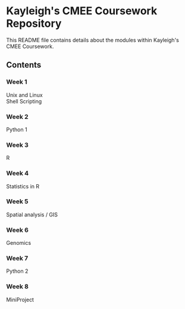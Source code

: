 # Kayleigh's CMEE Coursework Repository

This README file contains details about the modules within Kayleigh's CMEE Coursework.


## Contents
### Week 1
Unix and Linux <br />
Shell Scripting <br />
### Week 2
Python 1 <br />
### Week 3
R <br />
### Week 4
Statistics in R <br />
### Week 5
Spatial analysis / GIS <br />
### Week 6 
Genomics <br />
### Week 7
Python 2
### Week 8
MiniProject



